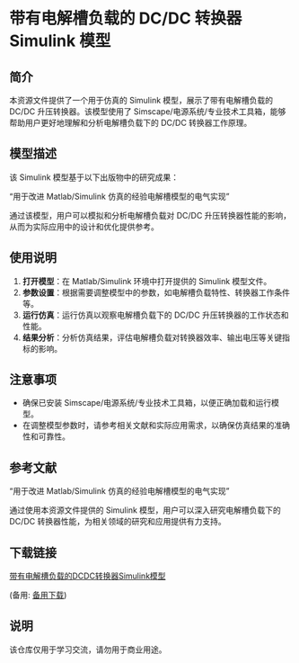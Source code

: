 # 带有电解槽负载的 DC/DC 转换器 Simulink 模型

## 简介

本资源文件提供了一个用于仿真的 Simulink 模型，展示了带有电解槽负载的 DC/DC 升压转换器。该模型使用了 Simscape/电源系统/专业技术工具箱，能够帮助用户更好地理解和分析电解槽负载下的 DC/DC 转换器工作原理。

## 模型描述

该 Simulink 模型基于以下出版物中的研究成果：

“用于改进 Matlab/Simulink 仿真的经验电解槽模型的电气实现”

通过该模型，用户可以模拟和分析电解槽负载对 DC/DC 升压转换器性能的影响，从而为实际应用中的设计和优化提供参考。

## 使用说明

1. **打开模型**：在 Matlab/Simulink 环境中打开提供的 Simulink 模型文件。
2. **参数设置**：根据需要调整模型中的参数，如电解槽负载特性、转换器工作条件等。
3. **运行仿真**：运行仿真以观察电解槽负载下的 DC/DC 升压转换器的工作状态和性能。
4. **结果分析**：分析仿真结果，评估电解槽负载对转换器效率、输出电压等关键指标的影响。

## 注意事项

- 确保已安装 Simscape/电源系统/专业技术工具箱，以便正确加载和运行模型。
- 在调整模型参数时，请参考相关文献和实际应用需求，以确保仿真结果的准确性和可靠性。

## 参考文献

“用于改进 Matlab/Simulink 仿真的经验电解槽模型的电气实现”

通过使用本资源文件提供的 Simulink 模型，用户可以深入研究电解槽负载下的 DC/DC 转换器性能，为相关领域的研究和应用提供有力支持。

## 下载链接
[带有电解槽负载的DCDC转换器Simulink模型](https://pan.quark.cn/s/4c8f6b5a880e) 

(备用: [备用下载](https://pan.baidu.com/s/1L6ie3RYPCQ_L6ww-w1sbIQ?pwd=1234))

## 说明

该仓库仅用于学习交流，请勿用于商业用途。
